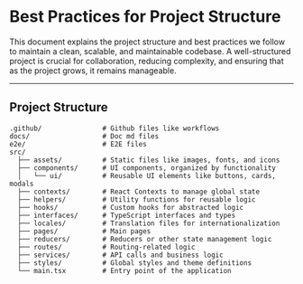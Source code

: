 # Best Practices for Project Structure

This document explains the project structure and best practices we follow to maintain a clean, scalable, and maintainable codebase. A well-structured project is crucial for collaboration, reducing complexity, and ensuring that as the project grows, it remains manageable.

---

## Project Structure

```plaintext
.github/               # Github files like workflows
docs/                  # Doc md files
e2e/                   # E2E files
src/
  ├── assets/          # Static files like images, fonts, and icons
  ├── components/      # UI components, organized by functionality
  │   └── ui/          # Reusable UI elements like buttons, cards, modals
  ├── contexts/        # React Contexts to manage global state
  ├── helpers/         # Utility functions for reusable logic
  ├── hooks/           # Custom hooks for abstracted logic
  ├── interfaces/      # TypeScript interfaces and types
  ├── locales/         # Translation files for internationalization
  ├── pages/           # Main pages
  ├── reducers/        # Reducers or other state management logic
  ├── routes/          # Routing-related logic
  ├── services/        # API calls and business logic
  ├── styles/          # Global styles and theme definitions
  └── main.tsx         # Entry point of the application
```